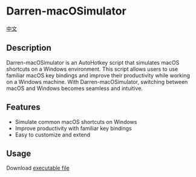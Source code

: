 # Darren-macOSimulator

[中文](README_CN.md)


## Description
Darren-macOSimulator is an AutoHotkey script that simulates macOS shortcuts on a Windows environment. This script allows users to use familiar macOS key bindings and improve their productivity while working on a Windows machine. With Darren-macOSimulator, switching between macOS and Windows becomes seamless and intuitive.

## Features
- Simulate common macOS shortcuts on Windows
- Improve productivity with familiar key bindings
- Easy to customize and extend

## Usage
Download [executable file](https://github.com/da0709/Darren-macOSimulator/releases/download/v6.0/Darren-macOSimulator-6.0.exe)

